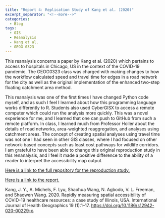 ```yaml
---
title: "Report 4: Replication Study of Kang et al. (2020)"
excerpt_separator: "<!--more-->"
categories:
  - Blog
tags:
  - GIS
  - Reanalysis
  - Kang et al.
  - GEOG 0323
---
```


This reanalysis concerns a paper by Kang et al. (2020) which pertains to access to hospitals in Chicago, US in the context of the COVID-19 pandemic. The GEOG0323 class was charged with making changes to how the workflow calculated speed and travel time for edges in a road network for the city as well as the original implementation of the enhanced two-step floating catchment area method.

This reanalysis was one of the first times I have changed Python code myself, and as such I feel I learned about how this programming language works differently to R. Students also used CyberGISX to access a remote computer which could run the analysis more quickly. This was a novel experience for me, and I learned that one can push to GitHub from such a remote platform. In class, I learned much from Professor Holler about the details of road networks, area-weighted reaggregation, and analyses using catchment areas. The concept of creating spatial analyses using travel time was not one I had seen in other GIS classes, where I had focused on other network-based concepts such as least cost pathways for wildlife corridors. I am grateful to have been able to change this original reproduction study in this renanalysis, and I feel it made a positive difference to the ability of a reader to interpret the accessibility map output.

[Here is a link to the full repository for the reproduction study.](https://github.com/andya17/RPr-Kang-2020)

[Here is a link to the report.](https://andya17.github.io/RPr-Kang-2020/) 


Kang, J. Y., A. Michels, F. Lyu, Shaohua Wang, N. Agbodo, V. L. Freeman, and Shaowen Wang. 2020. Rapidly measuring spatial accessibility of COVID-19 healthcare resources: a case study of Illinois, USA. International Journal of Health Geographics 19 (1):1–17. <https://doi.org/10.1186/s12942-020-00229-x>.